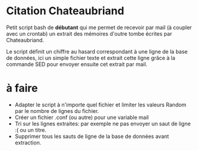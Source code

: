 Citation Chateaubriand
===========

Petit script bash de **débutant** qui me permet de recevoir par mail (à coupler avec un crontab) un extrait des mémoires d'outre tombe écrites par Chateaubriand.

Le script définit un chiffre au hasard correspondant à une ligne de la base de données, ici un simple fichier texte et extrait cette ligne grâce à la commande SED pour envoyer ensuite cet extrait par mail.

à faire
===============

- Adapter le script à n'importe quel fichier et limiter les valeurs Random par le nombre de lignes du fichier.
- Créer un fichier .conf (ou autre) pour une variable mail
- Tri sur les lignes extraites: par exemple ne pas envoyer un saut de ligne :( ou un titre.
- Supprimer tous les sauts de ligne de la base de données avant extraction.
